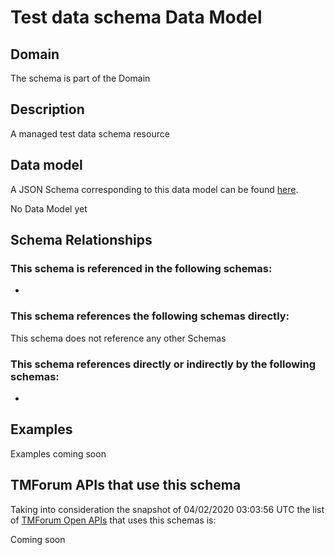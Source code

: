 # Test data schema Data Model

## Domain

The  schema is part of the  Domain

## Description

A managed test data schema resource

## Data model

A JSON Schema corresponding to this data model can be found
[here](https://github.com/tmforum-rand/schemas/blob/candidates/Common/TestDataSchema.schema.json).

No Data Model yet

## Schema Relationships

### This schema is referenced in the following schemas:

-

### This schema references the following schemas directly:

This schema does not reference any other Schemas

### This schema references directly or indirectly by the following schemas:

-



## Examples

Examples coming soon

## TMForum APIs that use this schema

Taking into consideration the snapshot of 04/02/2020 03:03:56 UTC the list of [TMForum Open APIs](https://www.tmforum.org/open-apis/) that uses this schemas is:

Coming soon